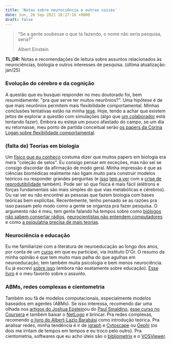 ```yaml
---
title: 'Notas sobre neurociência e outras coisas'
date: Sun, 26 Sep 2021 18:27:16 +0000
draft: false
---
```


> "Se a gente soubesse o que tá fazendo, o nome não seria pesquisa, seria?"
>
> Albert Einstein

**TL;DR:** Notas e recomendações de leitura sobre assuntos relacionados às neurociências, biologia e outros interesses de pesquisa. (última atualização: jan/25)

### Evolução do cérebro e da cognição

A questão que eu busquei responder no meu doutorado foi, bem resumidamente: "pra que serve ter muitos neurônios?". Uma hipótese é de que mais neurônios permitem mais flexibilidade comportamental. Minhas conclusões tentativas estão na minha [tese](/pesquisa/tese). Hoje, tendo a achar que existem jeitos de explorar a questão com simulações (algo que [um colaborador](https://scholar.google.co.uk/citations?user=9L_gpmUAAAAJ&hl=en) está tentando fazer). Embora eu esteja um pouco afastado do campo, se um dia eu retornasse, meu ponto de partida conceitual serão [os papers da Corina Logan sobre flexibilidade comportamental](http://corinalogan.com/publications.html).

### (falta de) Teorias em biologia

Um [físico que eu conheço](https://www.if.ufrj.br/docentes/bruno-motta/) costuma dizer que muitos papers em biologia era mera "coleção de selos". Eu consigo pensar em exceções, mas não sei se consigo discordar da afirmação de modo geral. Minha impressão é que as ciências biomédicas realmente não ligam muito para construir modelos teóricos ou responder grandes perguntas (e [isso](https://link.springer.com/article/10.3758/s13423-019-01645-2) [tem a ver](https://journals.sagepub.com/doi/10.1177/10892680211046514) com a [crise de reprodutibilidade](/metaciencia/recs) também). Pode ser só que física é mais fácil (elétrons e forças fundamentais são mais simples do que vias metabólicas e cérebros). Ou vai ver eu não encontrei as pessoas que fazem biologia com bases teóricas bem explícitas. Recentemente, tenho pensado se as razões pra isso passam pelo modo como a gente se organiza pra fazer pesquisa. O argumento não é meu, tem gente falando há tempos sobre como [biólogos não sabem consertar rádios](https://pubmed.ncbi.nlm.nih.gov/12242150/), [neurocientistas não entendem computadores](https://journals.plos.org/ploscompbiol/article?id=10.1371/journal.pcbi.1005268) e como [a psiquiatria precisa de mais teorias](https://psyarxiv.com/w5tp8).

### Neurociência e educação

Eu me familiarizei com a literatura de neuroeducação ao longo dos anos, por conta de um [curso](/ensino) em que eu participei, via Instituto D'Or. O resumo da minha opinião é que tem muito mais palha do que agulhas em neuroeducação, tem também muita psicologia e bem menos neurociência. Eu já escrevi [sobre isso](https://www.revistas.usp.br/revbiologia/article/view/114839) (embora não exatamente sobre educação). [Esse livro](https://oxford.universitypressscholarship.com/view/10.1093/acprof:oso/9780199600496.001.0001/acprof-9780199600496) é o meu favorito sobre o assunto.

### ABMs, redes complexas e cientometria

Também sou fã de modelos computacionais, especialmente modelos baseados em agentes (ABMs). Se isso interessa, recomendo dar uma olhada nos [artigos do Joshua Epstein](https://jasss.soc.surrey.ac.uk/11/4/12.html)ou do [Paul Smaldino](https://smaldino.com/wp/wp-content/uploads/2018/01/Smaldino2017-ModelsAreStupid.pdf), [esse curso no Coursera](https://www.coursera.org/learn/model-thinking) e também baixar o [NetLogo](https://ccl.northwestern.edu/netlogo/) e brincar. Pra redes complexas, recomendo [o livro do Albert-Lazlo Barabási](http://networksciencebook.com/) como introdução teórica. Pra analisar redes, minha tendência é ir de [igraph](https://igraph.org/) e [Cytoscape](https://cytoscape.org/) ou [Gephi](https://gephi.org/) (os dois me irritam de tempos em tempos e eu troco pelo outro). Pra cientometria, softwares que eu acho úteis são o [bibliometrix](https://www.bibliometrix.org/) e o [VOSViewer](https://www.vosviewer.com/).